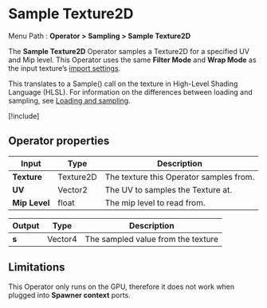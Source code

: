 # Sample Texture2D

Menu Path : **Operator > Sampling > Sample Texture2D**

The **Sample Texture2D** Operator samples a Texture2D for a specified UV and Mip level. This Operator uses the same **Filter Mode** and **Wrap Mode** as the input texture’s [import settings](https://docs.unity3d.com/Manual/class-TextureImporter.html).

This translates to a Sample() call on the texture in High-Level Shading Language (HLSL). For information on the differences between loading and sampling, see [Loading and sampling](#loading-and-sampling).

[!include[](Snippets/Operator-LoadingAndSampling.md)]

## Operator properties

| **Input**     | **Type**  | **Description**                         |
| ------------- | --------- | --------------------------------------- |
| **Texture**   | Texture2D | The texture this Operator samples from. |
| **UV**        | Vector2   | The UV to samples the Texture at.       |
| **Mip Level** | float     | The mip level to read from.             |

| **Output** | **Type** | **Description**                    |
| ---------- | -------- | ---------------------------------- |
| **s**      | Vector4  | The sampled value from the texture |

## Limitations

This Operator only runs on the GPU, therefore it does not work when plugged into **Spawner context** ports.
